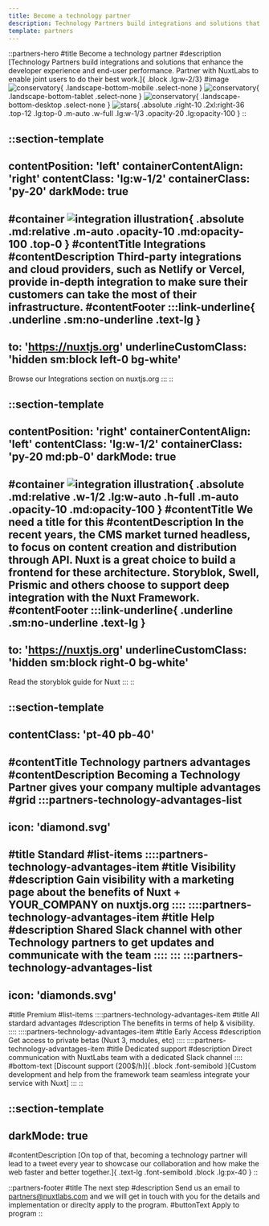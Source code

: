 ```yaml
---
title: Become a technology partner
description: Technology Partners build integrations and solutions that enhance the developer experience and end-user performance. Partner with NuxtLabs to enable joint users to do their best work.
template: partners
---
```


::partners-hero
#title
Become a technology partner
#description
[Technology Partners build integrations and solutions that enhance the developer experience and end-user performance.
Partner with NuxtLabs to enable joint users to do their best work.]{ .block .lg:w-2/3}
#image
![conservatory](/img/partners/technology/conservatory-mobile.svg){ .landscape-bottom-mobile .select-none }
![conservatory](/img/partners/technology/conservatory-tablet.svg){ .landscape-bottom-tablet .select-none }
![conservatory](/img/partners/technology/conservatory.svg){ .landscape-bottom-desktop .select-none }
![stars](/img/partners/technology/stars.svg){ .absolute .right-10 .2xl:right-36 .top-12 .lg:top-0 .m-auto .w-full .lg:w-1/3 .opacity-20 .lg:opacity-100 }
::

<!-- Integrations section -->
::section-template
---
contentPosition: 'left'
containerContentAlign: 'right'
contentClass: 'lg:w-1/2'
containerClass: 'py-20'
darkMode: true
---
#container
![integration illustration](/img/partners/technology/integrations.svg){ .absolute .md:relative .m-auto .opacity-10 .md:opacity-100 .top-0 }
#contentTitle
Integrations
#contentDescription
Third-party integrations and cloud providers, such as Netlify or Vercel, provide in-depth integration to make sure their customers can take the most of their infrastructure.
#contentFooter
  :::link-underline{ .underline .sm:no-underline .text-lg }
  ---
  to: 'https://nuxtjs.org'
  underlineCustomClass: 'hidden sm:block left-0 bg-white'
  ---
  Browse our Integrations section on nuxtjs.org
  :::
::
<!-- Square section -->
::section-template
---
contentPosition: 'right'
containerContentAlign: 'left'
contentClass: 'lg:w-1/2'
containerClass: 'py-20 md:pb-0'
darkMode: true
---
#container
![integration illustration](/img/partners/technology/crop-white.svg){ .absolute .md:relative .w-1/2 .lg:w-auto .h-full .m-auto .opacity-10 .md:opacity-100 }
#contentTitle
We need a title for this
#contentDescription
In the recent years, the CMS market turned headless, to focus on content creation and distribution through API. Nuxt is a great choice to build a frontend for these architecture. Storyblok, Swell, Prismic and others choose to support deep integration with the Nuxt Framework.
#contentFooter
  :::link-underline{ .underline .sm:no-underline .text-lg }
  ---
  to: 'https://nuxtjs.org'
  underlineCustomClass: 'hidden sm:block right-0 bg-white'
  ---
  Read the storyblok guide for Nuxt
  :::
::

<!-- Advantages section -->
::section-template
---
contentClass: 'pt-40 pb-40'
---
#contentTitle
Technology partners advantages
#contentDescription
Becoming a Technology Partner gives your company multiple advantages
#grid
  :::partners-technology-advantages-list
  ---
  icon: 'diamond.svg'
  ---
  #title
  Standard
  #list-items
    ::::partners-technology-advantages-item
    #title
    Visibility
    #description
    Gain visibility with a marketing page about the benefits of Nuxt + YOUR_COMPANY on nuxtjs.org
    ::::
    ::::partners-technology-advantages-item
    #title
    Help
    #description
    Shared Slack channel with other Technology partners to get updates and communicate with the team
    ::::
  :::
  :::partners-technology-advantages-list
  ---
  icon: 'diamonds.svg'
  ---
  #title
  Premium
  #list-items
    ::::partners-technology-advantages-item
    #title
    All stardard advantages
    #description
    The benefits in terms of help & visibility.
    ::::
    ::::partners-technology-advantages-item
    #title
    Early Access
    #description
    Get access to private betas (Nuxt 3, modules, etc)
    ::::
    ::::partners-technology-advantages-item
    #title
    Dedicated support
    #description
    Direct communication with NuxtLabs team with a dedicated Slack channel
    ::::
  #bottom-text
  [Discount support (200$/h)]{ .block .font-semibold }[Custom development and help from the framework team seamless integrate your service with Nuxt]
  :::
::

<!-- Description section -->
::section-template
---
darkMode: true
---
#contentDescription
[On top of that, becoming a technology partner will lead to a tweet every year to showcase our collaboration and how make the web faster and better together.]{ .text-lg .font-semibold .block .lg:px-40 }
::

<!-- apply to program -->
::partners-footer
#title
The next step
#description
Send us an email to partners@nuxtlabs.com and we will get in touch with you for the details and implementation or direclty apply to the program.
#buttonText
Apply to program
::

